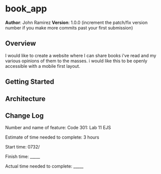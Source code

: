 # book_app


**Author**: John Ramirez
**Version**: 1.0.0 (increment the patch/fix version number if you make more commits past your first submission)

## Overview
I would like to create a website where I can share books i've read and my various opinions of them to the masses. i would like this to be openly accessible with a mobile first layout.

## Getting Started
<!-- What are the steps that a user must take in order to build this app on their own machine and get it running? -->

## Architecture
<!-- Provide a detailed description of the application design. What technologies (languages, libraries, etc) you're using, and any other relevant design information. -->

## Change Log
<!-- Use this area to document the iterative changes made to your application as each feature is successfully implemented. Use time stamps. Here's an examples:

01-01-2001 4:59pm - Application now has a fully-functional express server, with GET and POST routes for the book resource.

## Credits and Collaborations
<!-- Give credit (and a link) to other people or resources that helped you build this application. -->


Number and name of feature: Code 301: Lab 11 EJS

Estimate of time needed to complete: 3 hours

Start time: 0732/

Finish time: _____

Actual time needed to complete: _____
